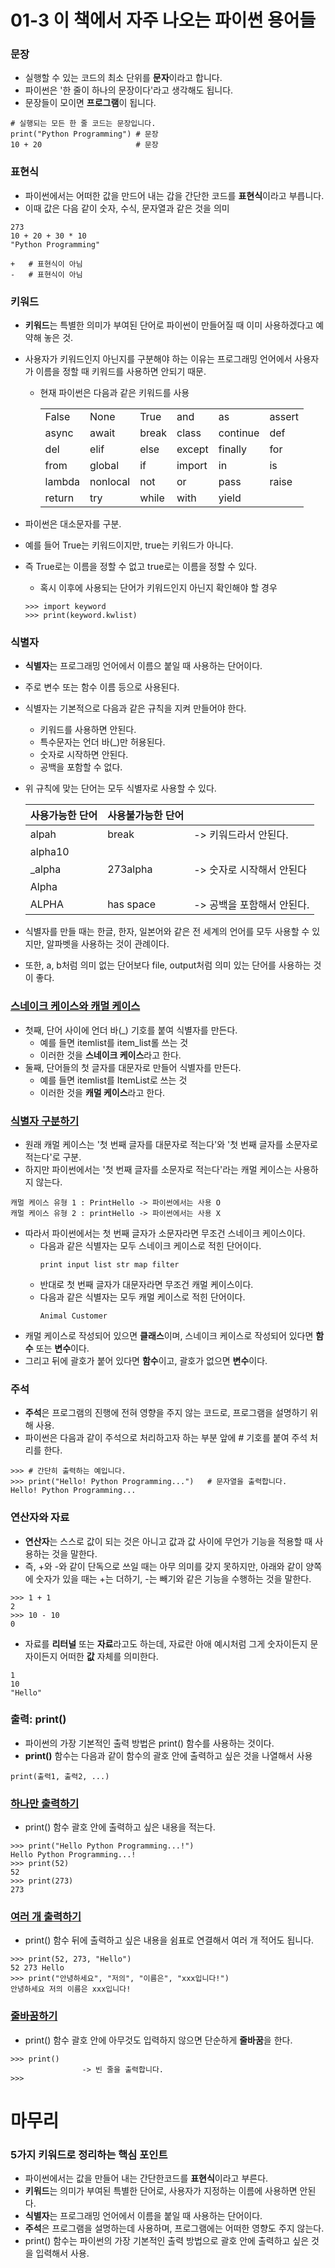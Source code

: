 # 01-3 이 책에서 자주 나오는 파이썬 용어들

### 문장

- 실행할 수 있는 코드의 최소 단위를 **문자**이라고 합니다.
- 파이썬은 '한 줄이 하나의 문장이다'라고 생각해도 됩니다.
- 문장들이 모이면 **프로그램**이 됩니다.

```
# 실행되는 모든 한 줄 코드는 문장입니다.
print("Python Programming") # 문장
10 + 20                     # 문장
```

### 표현식

- 파이썬에서는 어떠한 값을 만드어 내는 갑을 간단한 코드를 **표현식**이라고 부릅니다.
- 이때 값은 다음 같이 숫자, 수식, 문자열과 같은 것을 의미

```
273
10 + 20 + 30 * 10
"Python Programming"

+   # 표현식이 아님
-   # 표현식이 아님
```

### 키워드

- **키워드**는 특별한 의미가 부여된 단어로 파이썬이 만들어질 때 이미 사용하겠다고 예약해 놓은 것.
- 사용자가 키워드인지 아닌지를 구분해야 하는 이유는 프로그래밍 언어에서 사용자가 이름을 정할 때 키워드를 사용하면 안되기 때문.

  - 현재 파이썬은 다음과 같은 키워드를 사용

    |        |          |       |        |          |        |
    | ------ | -------- | ----- | ------ | -------- | ------ |
    | False  | None     | True  | and    | as       | assert |
    | async  | await    | break | class  | continue | def    |
    | del    | elif     | else  | except | finally  | for    |
    | from   | global   | if    | import | in       | is     |
    | lambda | nonlocal | not   | or     | pass     | raise  |
    | return | try      | while | with   | yield    |

- 파이썬은 대소문자를 구분.
- 예를 들어 True는 키워드이지만, true는 키워드가 아니다.
- 즉 True로는 이름을 정할 수 없고 true로는 이름을 정할 수 있다.

  - 혹시 이후에 사용되는 단어가 키워드인지 아닌지 확인해야 할 경우

  ```
  >>> import keyword
  >>> print(keyword.kwlist)
  ```

### 식별자

- **식별자**는 프로그래밍 언어에서 이름으 붙일 때 사용하는 단어이다.
- 주로 변수 또는 함수 이름 등으로 사용된다.
- 식별자는 기본적으로 다음과 같은 규칙을 지켜 만들어야 한다.
  - 키워드를 사용하면 안된다.
  - 특수문자는 언더 바(\_)만 허용된다.
  - 숫자로 시작하면 안된다.
  - 공백을 포함할 수 없다.
- 위 규칙에 맞는 단어는 모두 식별자로 사용할 수 있다.

  | 사용가능한 단어 | 사용불가능한 단어 |                            |
  | --------------- | ----------------- | -------------------------- |
  | alpah           | break             | -> 키워드라서 안된다.      |
  | alpha10         |                   |                            |
  | \_alpha         | 273alpha          | -> 숫자로 시작해서 안된다  |
  | Alpha           |                   |                            |
  | ALPHA           | has space         | -> 공백을 포함해서 안된다. |

- 식별자를 만들 때는 한글, 한자, 일본어와 같은 전 세계의 언어를 모두 사용할 수 있지만, 알파벳을 사용하는 것이 관례이다.
- 또한, a, b처럼 의미 없는 단어보다 file, output처럼 의미 있는 단어를 사용하는 것이 좋다.

### <u>스네이크 케이스와 캐멀 케이스</u>

- 첫째, 단어 사이에 언더 바(\_) 기호를 붙여 식별자를 만든다.
  - 예를 들면 itemlist를 item_list롤 쓰는 것
  - 이러한 것을 **스네이크 케이스**라고 한다.
- 둘째, 단어들의 첫 글자를 대문자로 만들어 식별자를 만든다.
  - 예를 들면 itemlist를 ItemList로 쓰는 것
  - 이러한 것을 **캐멀 케이스**라고 한다.

### <u>식별자 구분하기</u>

- 원래 캐멀 케이스는 '첫 번째 글자를 대문자로 적는다'와 '첫 번째 글자를 소문자로 적는다'로 구분.
- 하지만 파이썬에서는 '첫 번째 글자를 소문자로 적는다'라는 캐멀 케이스는 사용하지 않는다.

```
캐멀 케이스 유형 1 : PrintHello -> 파이썬에서는 사용 O
캐멀 케이스 유형 2 : printHello -> 파이썬에서는 사용 X
```

- 따라서 파이썬에서는 첫 번째 글자가 소문자라면 무조건 스네이크 케이스이다.
  - 다음과 같은 식별자는 모두 스네이크 케이스로 적힌 단어이다.
    ```
    print input list str map filter
    ```
  - 반대로 첫 번째 글자가 대문자라면 무조건 캐멀 케이스이다.
  - 다음과 같은 식별자는 모두 캐멀 케이스로 적힌 단어이다.
    ```
    Animal Customer
    ```
- 캐멀 케이스로 작성되어 있으면 **클래스**이며, 스네이크 케이스로 작성되어 있다면 **함수** 또는 **변수**이다.
- 그리고 뒤에 괄호가 붙어 있다면 **함수**이고, 괄호가 없으면 **변수**이다.

### 주석

- **주석**은 프로그램의 진행에 전혀 영향을 주지 않는 코드로, 프로그램을 설명하기 위해 사용.
- 파이썬은 다음과 같이 주석으로 처리하고자 하는 부분 앞에 \# 기호를 붙여 주석 처리를 한다.

```
>>> # 간단히 출력하는 예입니다.
>>> print("Hello! Python Programming...")   # 문자열을 출력합니다.
Hello! Python Programming...
```

### 연산자와 자료

- **연산자**는 스스로 값이 되는 것은 아니고 값과 값 사이에 무언가 기능을 적용할 때 사용하는 것을 말한다.
- 즉, +와 -와 같이 단독으로 쓰일 때는 아무 의미를 갖지 못하지만, 아래와 같이 양쪽에 숫자가 있을 때는 +는 더하기, -는 빼기와 같은 기능을 수행하는 것을 말한다.

```
>>> 1 + 1
2
>>> 10 - 10
0
```

- 자료를 **리터널** 또는 **자료**라고도 하는데, 자료란 아애 예시처럼 그게 숫자이든지 문자이든지 어떠한 **값** 자체를 의미한다.

```
1
10
"Hello"
```

### 출력: print()

- 파이썬의 가장 기본적인 출력 방법은 print() 함수를 사용하는 것이다.
- **print()** 함수는 다음과 같이 함수의 괄호 안에 출력하고 싶은 것을 나열해서 사용

```
print(출력1, 출력2, ...)
```

### <u>하나만 출력하기</u>

- print() 함수 괄호 안에 출력하고 싶은 내용을 적는다.

```
>>> print("Hello Python Programming...!")
Hello Python Programming...!
>>> print(52)
52
>>> print(273)
273
```

### <u>여러 개 출력하기</u>

- print() 함수 뒤에 출력하고 싶은 내용을 쉼표로 연결해서 여러 개 적어도 됩니다.

```
>>> print(52, 273, "Hello")
52 273 Hello
>>> print("안녕하세요", "저의", "이름은", "xxx입니다!")
안녕하세요 저의 이름은 xxx입니다!
```

### <u>줄바꿈하기</u>

- print() 함수 괄호 안에 아무것도 입력하지 않으면 단순하게 **줄바꿈**을 한다.

```
>>> print()
                -> 빈 줄을 출력합니다.
>>>
```

# 마무리

### 5가지 키워드로 정리하는 핵심 포인트

- 파이썬에서는 값을 만들어 내는 간단한코드를 **표현식**이라고 부른다.
- **키워드**는 의미가 부여된 특별한 단어로, 사용자가 지정하는 이름에 사용하면 안된다.
- **식별자**는 프로그래밍 언어에서 이름을 붙일 때 사용하는 단어이다.
- **주석**은 프로그램을 설명하는데 사용하며, 프로그램에는 어떠한 영향도 주지 않는다.
- print() 함수는 파이썬의 가장 기본적인 출력 방법으로 괄호 안에 출력하고 싶은 것을 입력해서 사용.
